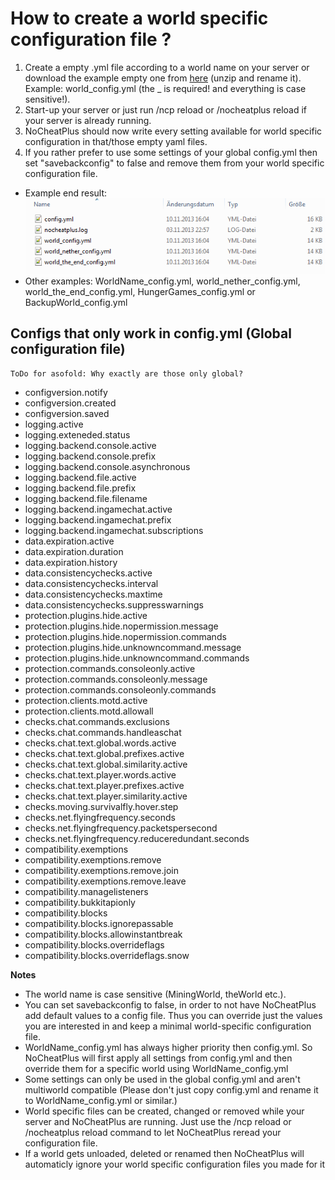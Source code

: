 # How to create a world specific configuration file ?

1. Create a empty .yml file according to a world name on your server or download the example empty one from [here](Resources/world_nether_config.zip) (unzip and rename it). Example: world_config.yml (the _ is required! and everything is case sensitive!).
2. Start-up your server or just run /ncp reload or /nocheatplus reload if your server is already running.
3. NoCheatPlus should now write every setting available for world specific configuration in that/those empty yaml files.
4. If you rather prefer to use some settings of your global config.yml then set "savebackconfig" to false and remove them from your world specific configuration file.  

* Example end result: ![Multiworld](Resources/Multiworld.gif)  
* Other examples: WorldName_config.yml, world_nether_config.yml, world_the_end_config.yml, HungerGames_config.yml or BackupWorld_config.yml  

## Configs that only work in config.yml (Global configuration file)
`ToDo for asofold: Why exactly are those only global?`
* configversion.notify
* configversion.created
* configversion.saved
* logging.active
* logging.exteneded.status
* logging.backend.console.active
* logging.backend.console.prefix
* logging.backend.console.asynchronous
* logging.backend.file.active
* logging.backend.file.prefix
* logging.backend.file.filename
* logging.backend.ingamechat.active
* logging.backend.ingamechat.prefix
* logging.backend.ingamechat.subscriptions
* data.expiration.active
* data.expiration.duration
* data.expiration.history
* data.consistencychecks.active
* data.consistencychecks.interval
* data.consistencychecks.maxtime
* data.consistencychecks.suppresswarnings
* protection.plugins.hide.active
* protection.plugins.hide.nopermission.message
* protection.plugins.hide.nopermission.commands
* protection.plugins.hide.unknowncommand.message
* protection.plugins.hide.unknowncommand.commands
* protection.commands.consoleonly.active
* protection.commands.consoleonly.message
* protection.commands.consoleonly.commands
* protection.clients.motd.active
* protection.clients.motd.allowall
* checks.chat.commands.exclusions
* checks.chat.commands.handleaschat
* checks.chat.text.global.words.active
* checks.chat.text.global.prefixes.active
* checks.chat.text.global.similarity.active
* checks.chat.text.player.words.active
* checks.chat.text.player.prefixes.active
* checks.chat.text.player.similarity.active
* checks.moving.survivalfly.hover.step
* checks.net.flyingfrequency.seconds
* checks.net.flyingfrequency.packetspersecond
* checks.net.flyingfrequency.reduceredundant.seconds
* compatibility.exemptions
* compatibility.exemptions.remove
* compatibility.exemptions.remove.join
* compatibility.exemptions.remove.leave
* compatibility.managelisteners
* compatibility.bukkitapionly
* compatibility.blocks
* compatibility.blocks.ignorepassable
* compatibility.blocks.allowinstantbreak
* compatibility.blocks.overrideflags
* compatibility.blocks.overrideflags.snow

**Notes**  
* The world name is case sensitive (MiningWorld, theWorld etc.).
* You can set savebackconfig to false, in order to not have NoCheatPlus add default values to a config file. Thus you can override just the values you are interested in and keep a minimal world-specific configuration file.
* WorldName_config.yml has always higher priority then config.yml. So NoCheatPlus will first apply all settings from config.yml and then override them for a specific world using WorldName_config.yml
* Some settings can only be used in the global config.yml and aren't multiworld compatible (Please don't just copy config.yml and rename it to WorldName_config.yml or similar.)
* World specific files can be created, changed or removed while your server and NoCheatPlus are running. Just use the /ncp reload or /nocheatplus reload command to let NoCheatPlus reread your configuration file.
* If a world gets unloaded, deleted or renamed then NoCheatPlus will automaticly ignore your world specific configuration files you made for it